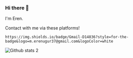 ### Hi there 👋

I'm Eren.

Contact with me via these platforms!

	https://img.shields.io/badge/Gmail-D14836?style=for-the-badge&logo=m.erenugur37@gmail.com&logoColor=white


![Github stats 2](https://github-readme-stats.vercel.app/api?username=Erendevv&show_icons=true&theme=radical)

